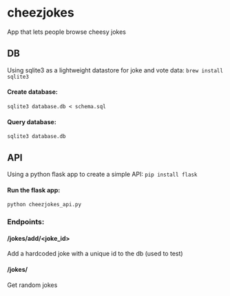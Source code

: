 # cheezjokes
App that lets people browse cheesy jokes

## DB
Using sqlite3 as a lightweight datastore for joke and vote data:
`brew install sqlite3`

#### Create database:
`sqlite3 database.db < schema.sql`

#### Query database:
`sqlite3 database.db`

## API
Using a python flask app to create a simple API:
`pip install flask`

#### Run the flask app:
`python cheezjokes_api.py`

### Endpoints:
#### /jokes/add/<joke_id>
Add a hardcoded joke with a unique id to the db (used to test)

#### /jokes/<count>
Get random jokes
